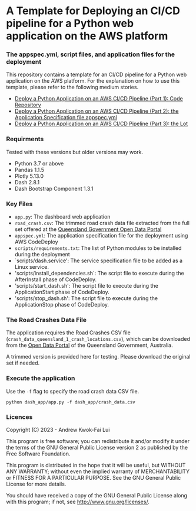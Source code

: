 # A Template for Deploying an CI/CD pipeline for a Python web application on the AWS platform
### The appspec.yml, script files, and application files for the deployment
 
This repository contains a template for an CI/CD pipeline for a Python web application on the AWS platform. For the explanation on how to use this template, please refer to the following medium stories.

* [Deploy a Python Application on an AWS CI/CD Pipeline (Part 1): Code Repository](https://medium.com/@andrewlui_60044/deploy-a-python-application-on-a-aws-ci-cd-pipeline-part-1-code-repository-1090ff888eaa)
* [Deploy a Python Application on an AWS CI/CD Pipeline (Part 2): the Application Specification file appspec.yml](https://medium.com/@andrewlui_60044/deploy-a-python-application-on-a-aws-ci-cd-pipeline-part-2-the-application-specification-file-5e3472002be4)
* [Deploy a Python Application on an AWS CI/CD Pipeline (Part 3): the Lot](https://medium.com/@andrewlui_60044/deploy-a-python-application-on-a-aws-ci-cd-pipeline-part-3-the-lot-1849af55db23)

### Requirments
Tested with these versions but older versions may work.
- Python 3.7 or above
- Pandas 1.1.5
- Plotly 5.13.0
- Dash 2.8.1
- Dash Bootstrap Component 1.3.1

### Key Files
- `app.py`: The dashboard web application
- `road_crash.csv`: The trimmed road crash data file extracted from the full set offered at the [Queensland Government Open Data Portal](https://www.data.qld.gov.au/dataset/crash-data-from-queensland-roads/resource/e88943c0-5968-4972-a15f-38e120d72ec0)
- `appspec.yml`: The application specification file for the deployment using AWS CodeDeploy
- `scripts/requirements.txt`: The list of Python modules to be installed during the deployment
- `scripts/dash.service': The service specification file to be added as a Linux service.
- 'scripts/install_dependencies.sh`: The script file to execute during the AfterInstall phase of CodeDeploy.
- 'scripts/start_dash.sh': The script file to execute during the ApplicationStart phase of CodeDeploy.
- 'scripts/stop_dash.sh': The script file to execute during the ApplicationStop phase of CodeDeploy.

### The Road Crashes Data File
The application requires the Road Crashes CSV file (`crash_data_queensland_1_crash_locations.csv`), which can be downloaded from the [Open Data Portal](https://www.data.qld.gov.au/dataset/crash-data-from-queensland-roads/resource/e88943c0-5968-4972-a15f-38e120d72ec0) of the Queensland Government, Australia. 

A trimmed version is provided here for testing. Please download the original set if needed.

### Execute the application

Use the `-f` flag to specify the road crash data CSV file.

```
python dash_app/app.py -f dash_app/crash_data.csv
```

### Licences

Copyright (C) 2023 - Andrew Kwok-Fai Lui

This program is free software; you can redistribute it and/or modify it under the terms of the GNU General Public License version 2 as published by the Free Software Foundation.

This program is distributed in the hope that it will be useful, but WITHOUT ANY WARRANTY; without even the implied warranty of MERCHANTABILITY or FITNESS FOR A PARTICULAR PURPOSE.  See the GNU General Public License for more details.

You should have received a copy of the GNU General Public License along with this program; if not, see http://www.gnu.org/licenses/.
